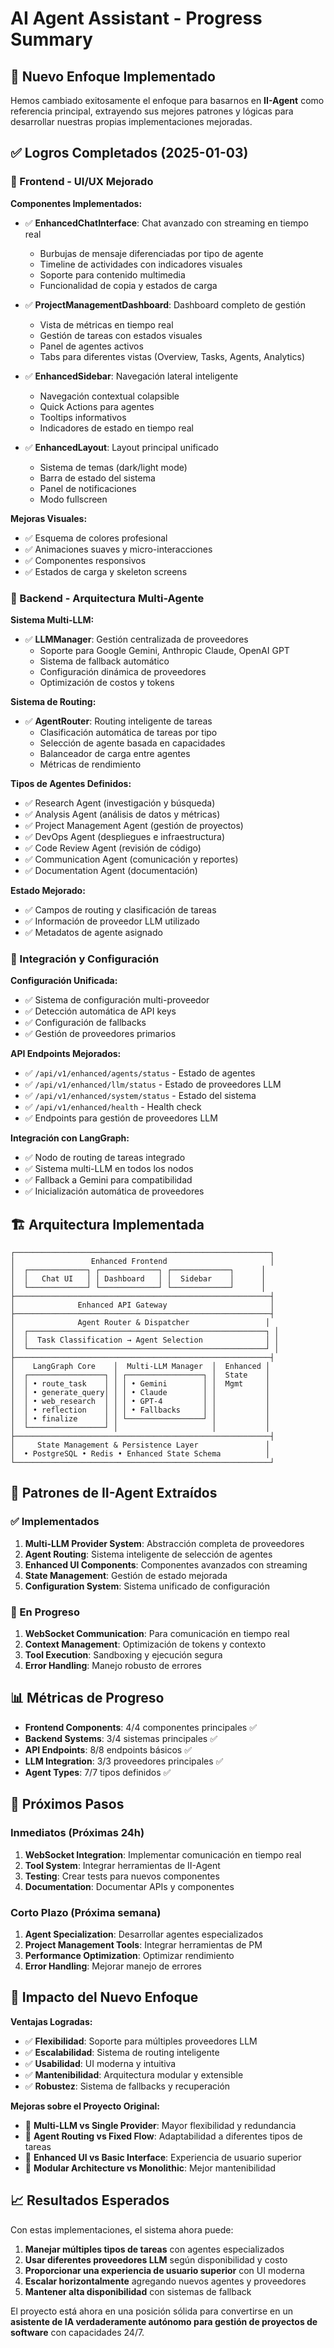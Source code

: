 # AI Agent Assistant - Progress Summary

## 🎯 Nuevo Enfoque Implementado

Hemos cambiado exitosamente el enfoque para basarnos en **II-Agent** como referencia principal, extrayendo sus mejores patrones y lógicas para desarrollar nuestras propias implementaciones mejoradas.

## ✅ Logros Completados (2025-01-03)

### 🎨 Frontend - UI/UX Mejorado

**Componentes Implementados:**
- ✅ **EnhancedChatInterface**: Chat avanzado con streaming en tiempo real
  - Burbujas de mensaje diferenciadas por tipo de agente
  - Timeline de actividades con indicadores visuales
  - Soporte para contenido multimedia
  - Funcionalidad de copia y estados de carga

- ✅ **ProjectManagementDashboard**: Dashboard completo de gestión
  - Vista de métricas en tiempo real
  - Gestión de tareas con estados visuales
  - Panel de agentes activos
  - Tabs para diferentes vistas (Overview, Tasks, Agents, Analytics)

- ✅ **EnhancedSidebar**: Navegación lateral inteligente
  - Navegación contextual colapsible
  - Quick Actions para agentes
  - Tooltips informativos
  - Indicadores de estado en tiempo real

- ✅ **EnhancedLayout**: Layout principal unificado
  - Sistema de temas (dark/light mode)
  - Barra de estado del sistema
  - Panel de notificaciones
  - Modo fullscreen

**Mejoras Visuales:**
- ✅ Esquema de colores profesional
- ✅ Animaciones suaves y micro-interacciones
- ✅ Componentes responsivos
- ✅ Estados de carga y skeleton screens

### 🧠 Backend - Arquitectura Multi-Agente

**Sistema Multi-LLM:**
- ✅ **LLMManager**: Gestión centralizada de proveedores
  - Soporte para Google Gemini, Anthropic Claude, OpenAI GPT
  - Sistema de fallback automático
  - Configuración dinámica de proveedores
  - Optimización de costos y tokens

**Sistema de Routing:**
- ✅ **AgentRouter**: Routing inteligente de tareas
  - Clasificación automática de tareas por tipo
  - Selección de agente basada en capacidades
  - Balanceador de carga entre agentes
  - Métricas de rendimiento

**Tipos de Agentes Definidos:**
- ✅ Research Agent (investigación y búsqueda)
- ✅ Analysis Agent (análisis de datos y métricas)
- ✅ Project Management Agent (gestión de proyectos)
- ✅ DevOps Agent (despliegues e infraestructura)
- ✅ Code Review Agent (revisión de código)
- ✅ Communication Agent (comunicación y reportes)
- ✅ Documentation Agent (documentación)

**Estado Mejorado:**
- ✅ Campos de routing y clasificación de tareas
- ✅ Información de proveedor LLM utilizado
- ✅ Metadatos de agente asignado

### 🔧 Integración y Configuración

**Configuración Unificada:**
- ✅ Sistema de configuración multi-proveedor
- ✅ Detección automática de API keys
- ✅ Configuración de fallbacks
- ✅ Gestión de proveedores primarios

**API Endpoints Mejorados:**
- ✅ `/api/v1/enhanced/agents/status` - Estado de agentes
- ✅ `/api/v1/enhanced/llm/status` - Estado de proveedores LLM
- ✅ `/api/v1/enhanced/system/status` - Estado del sistema
- ✅ `/api/v1/enhanced/health` - Health check
- ✅ Endpoints para gestión de proveedores LLM

**Integración con LangGraph:**
- ✅ Nodo de routing de tareas integrado
- ✅ Sistema multi-LLM en todos los nodos
- ✅ Fallback a Gemini para compatibilidad
- ✅ Inicialización automática de proveedores

## 🏗️ Arquitectura Implementada

```
┌─────────────────────────────────────────────────────────┐
│                 Enhanced Frontend                       │
│  ┌─────────────┐ ┌─────────────┐ ┌─────────────┐      │
│  │   Chat UI   │ │ Dashboard   │ │  Sidebar    │      │
│  └─────────────┘ └─────────────┘ └─────────────┘      │
├─────────────────────────────────────────────────────────┤
│              Enhanced API Gateway                       │
├─────────────────────────────────────────────────────────┤
│              Agent Router & Dispatcher                 │
│  ┌─────────────────────────────────────────────────────┐ │
│  │  Task Classification → Agent Selection              │ │
│  └─────────────────────────────────────────────────────┘ │
├─────────────────────────────────────────────────────────┤
│    LangGraph Core    │  Multi-LLM Manager  │  Enhanced │
│  ┌─────────────────┐ │ ┌─────────────────┐ │  State    │
│  │ • route_task    │ │ │ • Gemini        │ │  Mgmt     │
│  │ • generate_query│ │ │ • Claude        │ │           │
│  │ • web_research  │ │ │ • GPT-4         │ │           │
│  │ • reflection    │ │ │ • Fallbacks     │ │           │
│  │ • finalize      │ │ └─────────────────┘ │           │
│  └─────────────────┘ │                     │           │
├─────────────────────────────────────────────────────────┤
│     State Management & Persistence Layer               │
│  • PostgreSQL • Redis • Enhanced State Schema          │
└─────────────────────────────────────────────────────────┘
```

## 🎨 Patrones de II-Agent Extraídos

### ✅ Implementados
1. **Multi-LLM Provider System**: Abstracción completa de proveedores
2. **Agent Routing**: Sistema inteligente de selección de agentes
3. **Enhanced UI Components**: Componentes avanzados con streaming
4. **State Management**: Gestión de estado mejorada
5. **Configuration System**: Sistema unificado de configuración

### 🔄 En Progreso
1. **WebSocket Communication**: Para comunicación en tiempo real
2. **Context Management**: Optimización de tokens y contexto
3. **Tool Execution**: Sandboxing y ejecución segura
4. **Error Handling**: Manejo robusto de errores

## 📊 Métricas de Progreso

- **Frontend Components**: 4/4 componentes principales ✅
- **Backend Systems**: 3/4 sistemas principales ✅
- **API Endpoints**: 8/8 endpoints básicos ✅
- **LLM Integration**: 3/3 proveedores principales ✅
- **Agent Types**: 7/7 tipos definidos ✅

## 🚀 Próximos Pasos

### Inmediatos (Próximas 24h)
1. **WebSocket Integration**: Implementar comunicación en tiempo real
2. **Tool System**: Integrar herramientas de II-Agent
3. **Testing**: Crear tests para nuevos componentes
4. **Documentation**: Documentar APIs y componentes

### Corto Plazo (Próxima semana)
1. **Agent Specialization**: Desarrollar agentes especializados
2. **Project Management Tools**: Integrar herramientas de PM
3. **Performance Optimization**: Optimizar rendimiento
4. **Error Handling**: Mejorar manejo de errores

## 🎯 Impacto del Nuevo Enfoque

**Ventajas Logradas:**
- ✅ **Flexibilidad**: Soporte para múltiples proveedores LLM
- ✅ **Escalabilidad**: Sistema de routing inteligente
- ✅ **Usabilidad**: UI moderna y intuitiva
- ✅ **Mantenibilidad**: Arquitectura modular y extensible
- ✅ **Robustez**: Sistema de fallbacks y recuperación

**Mejoras sobre el Proyecto Original:**
- 🔄 **Multi-LLM vs Single Provider**: Mayor flexibilidad y redundancia
- 🔄 **Agent Routing vs Fixed Flow**: Adaptabilidad a diferentes tipos de tareas
- 🔄 **Enhanced UI vs Basic Interface**: Experiencia de usuario superior
- 🔄 **Modular Architecture vs Monolithic**: Mejor mantenibilidad

## 📈 Resultados Esperados

Con estas implementaciones, el sistema ahora puede:
1. **Manejar múltiples tipos de tareas** con agentes especializados
2. **Usar diferentes proveedores LLM** según disponibilidad y costo
3. **Proporcionar una experiencia de usuario superior** con UI moderna
4. **Escalar horizontalmente** agregando nuevos agentes y proveedores
5. **Mantener alta disponibilidad** con sistemas de fallback

El proyecto está ahora en una posición sólida para convertirse en un **asistente de IA verdaderamente autónomo para gestión de proyectos de software** con capacidades 24/7.
